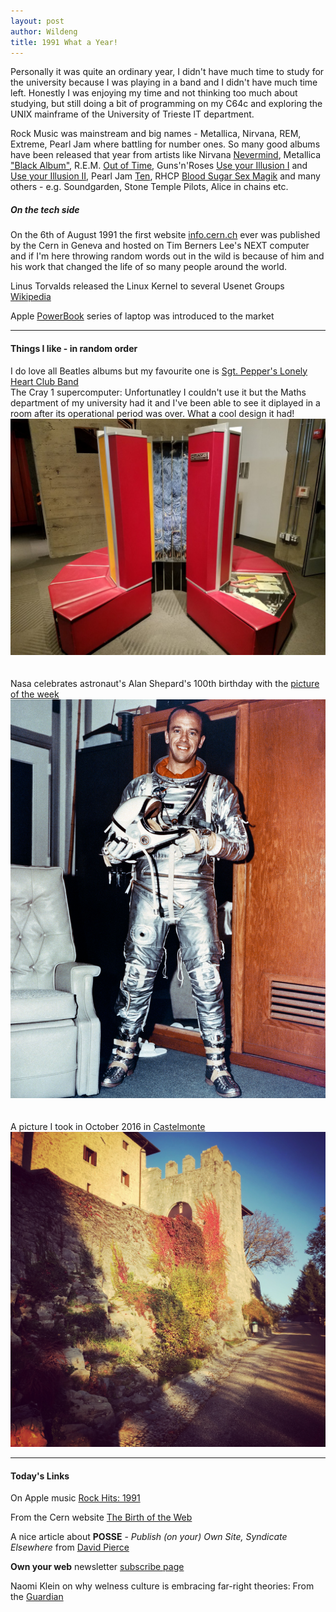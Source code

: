 ```yaml
---
layout: post
author: Wildeng
title: 1991 What a Year!
---
```


Personally it was quite an ordinary year, I didn't have much time to study for the university because I was playing in a band and I didn't have much time left. Honestly I was enjoying my time and not thinking too much about studying, but still doing a bit of programming on my C64c and exploring the UNIX mainframe of the University of Trieste IT department.

Rock Music was mainstream and big names - Metallica, Nirvana, REM, Extreme, Pearl Jam  where battling for number ones. So many good albums have been released that year from artists like Nirvana [Nevermind](https://en.wikipedia.org/wiki/Nevermind), Metallica ["Black Album"](https://en.wikipedia.org/wiki/Metallica_(album)), R.E.M. [Out of Time](https://en.wikipedia.org/wiki/Out_of_Time_(album)), Guns'n'Roses [Use your Illusion I](https://en.wikipedia.org/wiki/Use_Your_Illusion_I)  and [Use your Illusion II](https://en.wikipedia.org/wiki/Use_Your_Illusion_II), Pearl Jam [Ten](https://en.wikipedia.org/wiki/Ten_(Pearl_Jam_album)), RHCP [Blood Sugar Sex Magik](https://en.wikipedia.org/wiki/Blood_Sugar_Sex_Magik) and many others - e.g. Soundgarden, Stone Temple Pilots, Alice in chains etc. 

##### <b>On the tech side</b> #####
On the 6th of August 1991 the first website [info.cern.ch](http://info.cern.ch) ever was published by the Cern in Geneva and hosted on Tim Berners Lee's NEXT computer and if I'm here throwing random words out in the wild is because of him and his work that changed the life of so many people around the world.

Linus Torvalds released the Linux Kernel to several Usenet Groups [Wikipedia](https://en.wikipedia.org/wiki/History_of_Linux) 

Apple [PowerBook](https://en.wikipedia.org/wiki/PowerBook) series of laptop was introduced to the market

---

#### Things I like - in random order ####

I do love all Beatles albums but my favourite one is [Sgt. Pepper's Lonely Heart Club Band](https://album.link/i/1441164604)
<br/>
The Cray 1 supercomputer: Unfortunatley I couldn't use it but the Maths department of my university had it and I've been able to see it diplayed in a room after its operational period was over. What a cool design it had!
<br/>
<img src="/images/Cray1.jpg" alt="image of a Cray1 supercomputer in a red color in a room" class="post-image"/>
<br/>
<br/>
<br/>
Nasa celebrates astronaut's Alan Shepard's 100th birthday with the [picture of the week](https://www.nasa.gov/image-detail/s63-02082orig/)
<br/>
<img src="/images/alan-shepard.jpg" alt="image of astronaut Alan Shepard in a space suit" class="post-image"/>
<br/>
<br/>
<br/>
A picture I took in October 2016 in [Castelmonte](https://www.cividale.com/uk/santuario_di_castelmonte#)
<br/>
<img src="/images/castelmonte_october_2016.jpeg" alt="image of part of the walls of Castelmonte sanctuary taken in october 2016 with ivy turning red" class="post-image"/>

---

#### Today's Links ####

On Apple music [Rock Hits: 1991](https://music.apple.com/gb/playlist/rock-hits-1991/pl.0248cb21232d4f12bb823f234e2961e5)    

From the Cern website [The Birth of the Web](https://home.web.cern.ch/science/computing/birth-web)  

A nice article about <b>POSSE</b> - <i>Publish (on your) Own Site, Syndicate Elsewhere</I> from [David Pierce](https://indieweb.org/POSSE?utm_source=ownyourweb&utm_medium=email&utm_campaign=issue-02)  

<b>Own your web</b> newsletter [subscribe page](https://buttondown.email/ownyourweb)  

Naomi Klein on why welness culture is embracing far-right theories: From the [Guardian](https://www.theguardian.com/books/2023/nov/15/naomi-klein-interview-wellness-culture-far-right)

